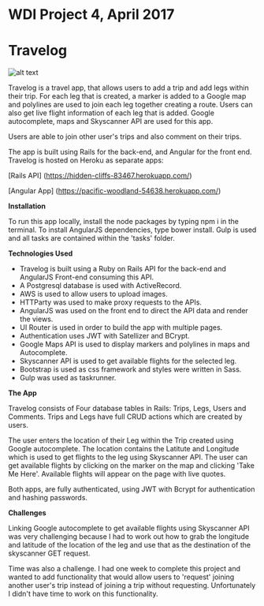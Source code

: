 # WDI Project 4, April 2017

# Travelog

![alt text][logo]

[logo]: http://i.imgur.com/64iblN1.png

Travelog is a travel app, that allows users to add a trip and add legs within their trip. For each leg that is created, a marker is added to a Google map and polylines are used to join each leg together creating a route. Users can also get live flight information of each leg that is added. Google autocomplete, maps and Skyscanner API are used for this app.

Users are able to join other user's trips and also comment on their trips.

The app is built using Rails for the back-end, and Angular for the front end. Travelog is hosted on Heroku as separate apps:

[Rails API] (https://hidden-cliffs-83467.herokuapp.com/)

[Angular App] (https://pacific-woodland-54638.herokuapp.com/)

**Installation**

To run this app locally, install the node packages by typing npm i in the terminal. To install AngularJS dependencies, type bower install. Gulp is used and all tasks are contained within the 'tasks' folder.

**Technologies Used**

* Travelog is built using a Ruby on Rails API for the back-end and AngularJS Front-end consuming this API.
* A Postgresql database is used with ActiveRecord.
* AWS is used to allow users to upload images.
* HTTParty was used to make proxy requests to the APIs.
* AngularJS was used on the front end to direct the API data and render the views.
* UI Router is used in order to build the app with multiple pages.
* Authentication uses JWT with Satellizer and BCrypt.
* Google Maps API is used to display markers and polylines in maps and Autocomplete.
* Skyscanner API is used to get available flights for the selected leg.
* Bootstrap is used as css framework and styles were written in Sass.
* Gulp was used as taskrunner.

**The App**

Travelog consists of Four database tables in Rails: Trips, Legs, Users and Comments. Trips and Legs have full CRUD actions which are created by users. 

The user enters the location of their Leg within the Trip created using Google autocomplete. The location contains the Latitute and Longitude which is used to get flights to the leg using Skyscanner API. The user can get available flights by clicking on the marker on the map and clicking 'Take Me Here'. Available flights will appear on the page with live quotes.

Both apps, are fully authenticated, using JWT with Bcrypt for authentication and hashing passwords.

**Challenges**

Linking Google autocomplete to get available flights using Skyscanner API was very challenging because I had to work out how to grab the longitude and latitude of the location of the leg and use that as the destination of the skyscanner GET request.

Time was also a challenge. I had one week to complete this project and wanted to add functionality that would allow users to 'request' joining another user's trip instead of joining a trip without requesting. Unfortunately I didn't have time to work on this functionality.